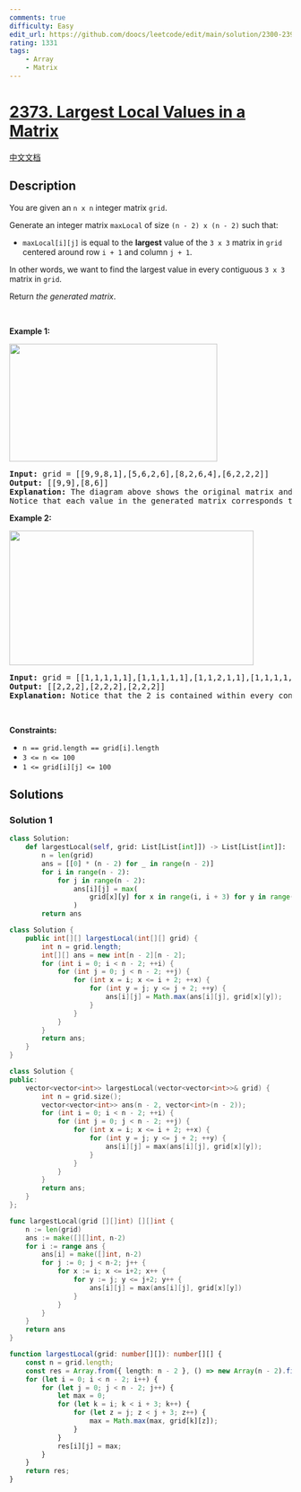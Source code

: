 ```yaml
---
comments: true
difficulty: Easy
edit_url: https://github.com/doocs/leetcode/edit/main/solution/2300-2399/2373.Largest%20Local%20Values%20in%20a%20Matrix/README_EN.md
rating: 1331
tags:
    - Array
    - Matrix
---
```


# [2373. Largest Local Values in a Matrix](https://leetcode.com/problems/largest-local-values-in-a-matrix)

[中文文档](/solution/2300-2399/2373.Largest%20Local%20Values%20in%20a%20Matrix/README.md)

## Description

<p>You are given an <code>n x n</code> integer matrix <code>grid</code>.</p>

<p>Generate an integer matrix <code>maxLocal</code> of size <code>(n - 2) x (n - 2)</code> such that:</p>

<ul>
	<li><code>maxLocal[i][j]</code> is equal to the <strong>largest</strong> value of the <code>3 x 3</code> matrix in <code>grid</code> centered around row <code>i + 1</code> and column <code>j + 1</code>.</li>
</ul>

<p>In other words, we want to find the largest value in every contiguous <code>3 x 3</code> matrix in <code>grid</code>.</p>

<p>Return <em>the generated matrix</em>.</p>

<p>&nbsp;</p>
<p><strong class="example">Example 1:</strong></p>
<img alt="" src="https://fastly.jsdelivr.net/gh/doocs/leetcode@main/solution/2300-2399/2373.Largest%20Local%20Values%20in%20a%20Matrix/images/ex1.png" style="width: 371px; height: 210px;" />
<pre>
<strong>Input:</strong> grid = [[9,9,8,1],[5,6,2,6],[8,2,6,4],[6,2,2,2]]
<strong>Output:</strong> [[9,9],[8,6]]
<strong>Explanation:</strong> The diagram above shows the original matrix and the generated matrix.
Notice that each value in the generated matrix corresponds to the largest value of a contiguous 3 x 3 matrix in grid.</pre>

<p><strong class="example">Example 2:</strong></p>
<img alt="" src="https://fastly.jsdelivr.net/gh/doocs/leetcode@main/solution/2300-2399/2373.Largest%20Local%20Values%20in%20a%20Matrix/images/ex2new2.png" style="width: 436px; height: 240px;" />
<pre>
<strong>Input:</strong> grid = [[1,1,1,1,1],[1,1,1,1,1],[1,1,2,1,1],[1,1,1,1,1],[1,1,1,1,1]]
<strong>Output:</strong> [[2,2,2],[2,2,2],[2,2,2]]
<strong>Explanation:</strong> Notice that the 2 is contained within every contiguous 3 x 3 matrix in grid.
</pre>

<p>&nbsp;</p>
<p><strong>Constraints:</strong></p>

<ul>
	<li><code>n == grid.length == grid[i].length</code></li>
	<li><code>3 &lt;= n &lt;= 100</code></li>
	<li><code>1 &lt;= grid[i][j] &lt;= 100</code></li>
</ul>

## Solutions

### Solution 1

<!-- tabs:start -->

```python
class Solution:
    def largestLocal(self, grid: List[List[int]]) -> List[List[int]]:
        n = len(grid)
        ans = [[0] * (n - 2) for _ in range(n - 2)]
        for i in range(n - 2):
            for j in range(n - 2):
                ans[i][j] = max(
                    grid[x][y] for x in range(i, i + 3) for y in range(j, j + 3)
                )
        return ans
```

```java
class Solution {
    public int[][] largestLocal(int[][] grid) {
        int n = grid.length;
        int[][] ans = new int[n - 2][n - 2];
        for (int i = 0; i < n - 2; ++i) {
            for (int j = 0; j < n - 2; ++j) {
                for (int x = i; x <= i + 2; ++x) {
                    for (int y = j; y <= j + 2; ++y) {
                        ans[i][j] = Math.max(ans[i][j], grid[x][y]);
                    }
                }
            }
        }
        return ans;
    }
}
```

```cpp
class Solution {
public:
    vector<vector<int>> largestLocal(vector<vector<int>>& grid) {
        int n = grid.size();
        vector<vector<int>> ans(n - 2, vector<int>(n - 2));
        for (int i = 0; i < n - 2; ++i) {
            for (int j = 0; j < n - 2; ++j) {
                for (int x = i; x <= i + 2; ++x) {
                    for (int y = j; y <= j + 2; ++y) {
                        ans[i][j] = max(ans[i][j], grid[x][y]);
                    }
                }
            }
        }
        return ans;
    }
};
```

```go
func largestLocal(grid [][]int) [][]int {
	n := len(grid)
	ans := make([][]int, n-2)
	for i := range ans {
		ans[i] = make([]int, n-2)
		for j := 0; j < n-2; j++ {
			for x := i; x <= i+2; x++ {
				for y := j; y <= j+2; y++ {
					ans[i][j] = max(ans[i][j], grid[x][y])
				}
			}
		}
	}
	return ans
}
```

```ts
function largestLocal(grid: number[][]): number[][] {
    const n = grid.length;
    const res = Array.from({ length: n - 2 }, () => new Array(n - 2).fill(0));
    for (let i = 0; i < n - 2; i++) {
        for (let j = 0; j < n - 2; j++) {
            let max = 0;
            for (let k = i; k < i + 3; k++) {
                for (let z = j; z < j + 3; z++) {
                    max = Math.max(max, grid[k][z]);
                }
            }
            res[i][j] = max;
        }
    }
    return res;
}
```

<!-- tabs:end -->

<!-- end -->
